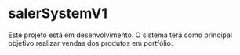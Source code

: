 # salerSystemV1
Este projeto está em desenvolvimento. O sistema terá como principal objetivo realizar vendas dos produtos em portfólio.
